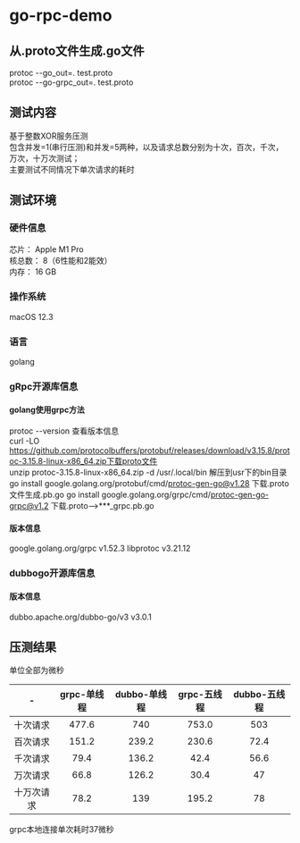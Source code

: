 # go-rpc-demo

## 从.proto文件生成.go文件
protoc --go_out=.  test.proto  
protoc --go-grpc_out=. test.proto

## 测试内容
基于整数XOR服务压测  
包含并发=1(串行压测)和并发=5两种，以及请求总数分别为十次，百次，千次，万次，十万次测试；  
主要测试不同情况下单次请求的耗时

## 测试环境
### 硬件信息
芯片：	Apple M1 Pro  
核总数：	8（6性能和2能效）  
内存：	16 GB  

### 操作系统
macOS 12.3

### 语言
golang

### gRpc开源库信息
#### golang使用grpc方法
protoc --version  查看版本信息  
curl -LO https://github.com/protocolbuffers/protobuf/releases/download/v3.15.8/protoc-3.15.8-linux-x86_64.zip下载proto文件  
unzip protoc-3.15.8-linux-x86_64.zip -d /usr/.local/bin 解压到usr下的bin目录
go install google.golang.org/protobuf/cmd/protoc-gen-go@v1.28 下载.proto文件生成.pb.go
go install google.golang.org/grpc/cmd/protoc-gen-go-grpc@v1.2 下载.proto-->***_grpc.pb.go
#### 版本信息
google.golang.org/grpc v1.52.3
libprotoc v3.21.12

### dubbogo开源库信息
#### 版本信息
dubbo.apache.org/dubbo-go/v3 v3.0.1


## 压测结果
单位全部为微秒

-|grpc-单线程|dubbo-单线程|grpc-五线程|dubbo-五线程|
|:---:|:---:|:---:|:---:|:---:|
|十次请求|477.6|740|753.0|503|
|百次请求|151.2|239.2|230.6|72.4|
|千次请求|79.4|136.2|42.4|56.6|
|万次请求|66.8|126.2|30.4|47|
|十万次请求|78.2|139|195.2|78|

grpc本地连接单次耗时37微秒